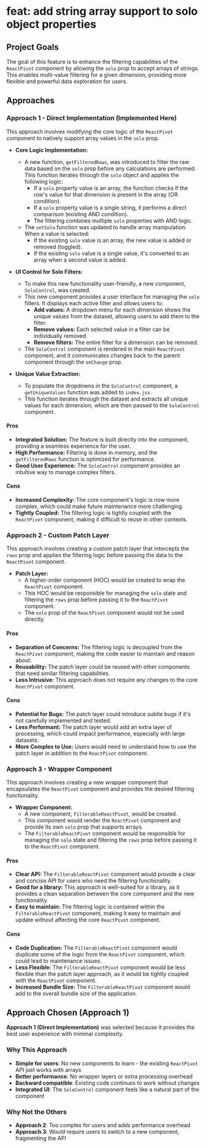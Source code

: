 # feat: add string array support to solo object properties

## Project Goals

The goal of this feature is to enhance the filtering capabilities of the `ReactPivot` component by allowing the `solo` prop to accept arrays of strings. This enables multi-value filtering for a given dimension, providing more flexible and powerful data exploration for users.

## Approaches

### Approach 1 - Direct Implementation (Implemented Here)

This approach involves modifying the core logic of the `ReactPivot` component to natively support array values in the `solo` prop.

- **Core Logic Implementation:**
    - A new function, `getFilteredRows`, was introduced to filter the raw data based on the `solo` prop before any calculations are performed. This function iterates through the `solo` object and applies the following logic:
        - If a `solo` property value is an array, the function checks if the row's value for that dimension is present in the array (OR condition).
        - If a `solo` property value is a single string, it performs a direct comparison (existing AND condition).
        - The filtering combines multiple `solo` properties with AND logic.
    - The `setSolo` function was updated to handle array manipulation. When a value is selected:
        - If the existing `solo` value is an array, the new value is added or removed (toggled).
        - If the existing `solo` value is a single value, it's converted to an array when a second value is added.

- **UI Control for Solo Filters:**
    - To make this new functionality user-friendly, a new component, `SoloControl`, was created.
    - This new component provides a user interface for managing the `solo` filters. It displays each active filter and allows users to:
        - **Add values:** A dropdown menu for each dimension shows the unique values from the dataset, allowing users to add them to the filter.
        - **Remove values:** Each selected value in a filter can be individually removed.
        - **Remove filters:** The entire filter for a dimension can be removed.
    - The `SoloControl` component is rendered in the main `ReactPivot` component, and it communicates changes back to the parent component through the `onChange` prop.

- **Unique Value Extraction:**
    - To populate the dropdowns in the `SoloControl` component, a `getUniqueValues` function was added to `index.jsx`.
    - This function iterates through the dataset and extracts all unique values for each dimension, which are then passed to the `SoloControl` component.

#### Pros

- **Integrated Solution:** The feature is built directly into the component, providing a seamless experience for the user.
- **High Performance:** Filtering is done in memory, and the `getFilteredRows` function is optimized for performance.
- **Good User Experience:** The `SoloControl` component provides an intuitive way to manage complex filters.

#### Cons

- **Increased Complexity:** The core component's logic is now more complex, which could make future maintenance more challenging.
- **Tightly Coupled:** The filtering logic is tightly coupled with the `ReactPivot` component, making it difficult to reuse in other contexts.

### Approach 2 - Custom Patch Layer

This approach involves creating a custom patch layer that intercepts the `rows` prop and applies the filtering logic before passing the data to the `ReactPivot` component.

- **Patch Layer:**
    - A higher-order component (HOC) would be created to wrap the `ReactPivot` component.
    - This HOC would be responsible for managing the `solo` state and filtering the `rows` prop before passing it to the `ReactPivot` component.
    - The `solo` prop of the `ReactPivot` component would not be used directly.

#### Pros

- **Separation of Concerns:** The filtering logic is decoupled from the `ReactPivot` component, making the code easier to maintain and reason about.
- **Reusability:** The patch layer could be reused with other components that need similar filtering capabilities.
- **Less Intrusive:** This approach does not require any changes to the core `ReactPivot` component.

#### Cons

- **Potential for Bugs:** The patch layer could introduce subtle bugs if it's not carefully implemented and tested.
- **Less Performant:** The patch layer would add an extra layer of processing, which could impact performance, especially with large datasets.
- **More Complex to Use:** Users would need to understand how to use the patch layer in addition to the `ReactPivot` component.

### Approach 3 - Wrapper Component

This approach involves creating a new wrapper component that encapsulates the `ReactPivot` component and provides the desired filtering functionality.

- **Wrapper Component:**
    - A new component, `FilterableReactPivot`, would be created.
    - This component would render the `ReactPivot` component and provide its own `solo` prop that supports arrays.
    - The `FilterableReactPivot` component would be responsible for managing the `solo` state and filtering the `rows` prop before passing it to the `ReactPivot` component.

#### Pros

- **Clear API:** The `FilterableReactPivot` component would provide a clear and concise API for users who need the filtering functionality.
- **Good for a library:** This approach is well-suited for a library, as it provides a clean separation between the core component and the new functionality.
- **Easy to maintain:** The filtering logic is contained within the `FilterableReactPivot` component, making it easy to maintain and update without affecting the core `ReactPivot` component.

#### Cons

- **Code Duplication:** The `FilterableReactPivot` component would duplicate some of the logic from the `ReactPivot` component, which could lead to maintenance issues.
- **Less Flexible:** The `FilterableReactPivot` component would be less flexible than the patch layer approach, as it would be tightly coupled with the `ReactPivot` component.
- **Increased Bundle Size:** The `FilterableReactPivot` component would add to the overall bundle size of the application.


## Approach Chosen (Approach 1)

**Approach 1 (Direct Implementation)** was selected because it provides the best user experience with minimal complexity.

### Why This Approach

- **Simple for users**: No new components to learn - the existing `ReactPivot` API just works with arrays
- **Better performance**: No wrapper layers or extra processing overhead
- **Backward compatible**: Existing code continues to work without changes
- **Integrated UI**: The `SoloControl` component feels like a natural part of the component

### Why Not the Others

- **Approach 2**: Too complex for users and adds performance overhead
- **Approach 3**: Would require users to switch to a new component, fragmenting the API

